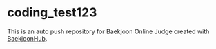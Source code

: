 # coding_test123
This is an auto push repository for Baekjoon Online Judge created with [BaekjoonHub](https://github.com/BaekjoonHub/BaekjoonHub).
